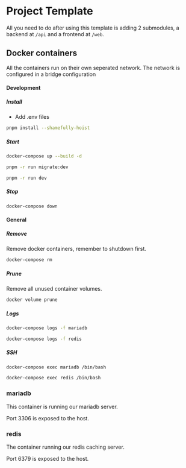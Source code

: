 # Project Template
All you need to do after using this template is adding 2 submodules, a backend at `/api` and a frontend at `/web`.

## Docker containers
All the containers run on their own seperated network. The network is configured in a bridge configuration


#### Development
##### Install
- Add .env files

```bash
pnpm install --shamefully-hoist
```

##### Start
```bash
docker-compose up --build -d
```
```bash
pnpm -r run migrate:dev
```
```bash
pnpm -r run dev
```

##### Stop
```bash
docker-compose down
```

#### General
##### Remove
Remove docker containers, remember to shutdown first.
```bash
docker-compose rm
```

##### Prune
Remove all unused container volumes.
```bash
docker volume prune
```

##### Logs
```bash
docker-compose logs -f mariadb
```
```bash
docker-compose logs -f redis
```

##### SSH
```bash
docker-compose exec mariadb /bin/bash
```
```bash
docker-compose exec redis /bin/bash
```

### mariadb
This container is running our mariadb server.  

Port 3306 is exposed to the host.  

### redis
The container running our redis caching server.  

Port 6379 is exposed to the host.